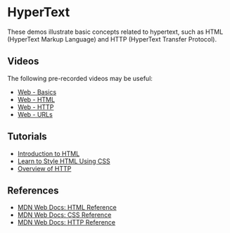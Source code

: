 HyperText
=================================================

These demos illustrate basic concepts related to hypertext, such as HTML (HyperText Markup Language) and HTTP (HyperText Transfer Protocol).

## Videos ##

The following pre-recorded videos may be useful:

- [Web - Basics](https://drive.google.com/file/d/1EjtB-Ikl7fpijJ9k5B1I0aSRc74g3pXQ/view?usp=sharing)
- [Web - HTML](https://drive.google.com/file/d/1fCLjlUSdpCjZdn25xOs7uYC-aDT1Oi4t/view?usp=sharing)
- [Web - HTTP](https://drive.google.com/file/d/1L-JTuRZKalismoydzJUaSe2szdobX-L1/view?usp=sharing)
- [Web - URLs](https://drive.google.com/file/d/1L-JTuRZKalismoydzJUaSe2szdobX-L1/view?usp=sharing)

## Tutorials ##

- [Introduction to HTML](https://developer.mozilla.org/en-US/docs/Learn/HTML/Introduction_to_HTML)
- [Learn to Style HTML Using CSS](https://developer.mozilla.org/en-US/docs/Learn/CSS)
- [Overview of HTTP](https://developer.mozilla.org/en-US/docs/Web/HTTP/Overview)

## References ##

- [MDN Web Docs: HTML Reference](https://developer.mozilla.org/en-US/docs/Web/HTML/Reference)
- [MDN Web Docs: CSS Reference](https://developer.mozilla.org/en-US/docs/Web/CSS/Reference)
- [MDN Web Docs: HTTP Reference](https://developer.mozilla.org/en-US/docs/Web/HTTP#reference)
